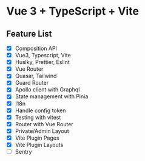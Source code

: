 # Vue 3 + TypeScript + Vite

## Feature List

- [x] Composition API
- [x] Vue3, Typescript, Vite
- [x] Huslky, Prettier, Eslint
- [x] Vue Router
- [x] Quasar, Tailwind
- [x] Guard Router
- [x] Apollo client with Graphql
- [x] State management with Pinia
- [x] I18n
- [x] Handle config token
- [x] Testing with vitest
- [x] Router with Vue Router
- [x] Private/Admin Layout
- [x] Vite Plugin Pages
- [x] Vite Plugin Layouts
- [ ] Sentry
